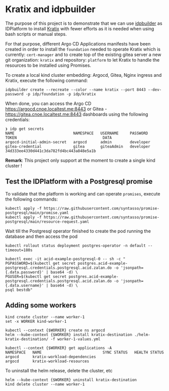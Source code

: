 # Kratix and idpbuilder

The purpose of this project is to demonstrate that we can use [idpbuilder](https://cnoe.io/docs/intro/idpbuilder) as IDPlatform to install [Kratix](https://docs.kratix.io) with fewer efforts as it is needed when using bash scripts or manual steps.

For that purpose, different Argo CD Applications manifests have been created in order to install the `foundation` needed to operate Kratix
which is currently: `cert-manager` and to create top of the existing gitea server a new git organization: `kratix` and repository: `platform`
to let Kratix to handle the resources to be installed using Promises.

To create a local kind cluster embedding: Argocd, Gitea, Nginx ingress and Kratix, execute the following command:
```
idpbuilder create --recreate --color --name kratix --port 8443 --dev-password -p idp/foundation -p idp/kratix
```

When done, you can access the Argo CD  https://argocd.cnoe.localtest.me:8443 or Gitea - https://gitea.cnoe.localtest.me:8443 dashboards using the following credentials:
```shell
❯ idp get secrets
NAME                          NAMESPACE   USERNAME     PASSWORD    TOKEN                                      DATA
argocd-initial-admin-secret   argocd      admin        developer                                              
gitea-credential              gitea       giteaAdmin   developer   34d333ee4330d441c3da782fd4bc443a848e5a1b   
```

**Remark**: This project only support at the moment to create a single kind cluster !

## Test the IDPlatform with a Postgresql promise  

To validate that the platform is working and can operate `promises`, execute the following commands:
```
kubectl apply -f https://raw.githubusercontent.com/syntasso/promise-postgresql/main/promise.yaml
kubectl apply -f https://raw.githubusercontent.com/syntasso/promise-postgresql/main/resource-request.yaml
```
Wait till the Postgresql operator finished to create the pod running the database and then access the pod

```shell
kubectl rollout status deployment postgres-operator -n default --timeout=180s

kubectl exec -it acid-example-postgresql-0 -- sh -c "
PGPASSWORD=$(kubectl get secret postgres.acid-example-postgresql.credentials.postgresql.acid.zalan.do -o 'jsonpath={.data.password}' | base64 -d) \
PGUSER=$(kubectl get secret postgres.acid-example-postgresql.credentials.postgresql.acid.zalan.do -o 'jsonpath={.data.username}' | base64 -d) \
psql bestdb"
```

## Adding some workers

```shell
kind create cluster --name worker-1
set -x WORKER kind-worker-1

kubectl --context {$WORKER} create ns argocd
helm --kube-context {$WORKER} install kratix-destination ./helm-kratix-destination/ -f worker-1-values.yml

kubectl --context {$WORKER} get applications -A
NAMESPACE   NAME                           SYNC STATUS   HEALTH STATUS
argocd      kratix-workload-dependencies                 
argocd      kratix-workload-resources  
```

To uninstall the helm release, delete the cluster, etc
```shell
helm --kube-context {$WORKER} uninstall kratix-destination
kind delete cluster --name worker-1
```

